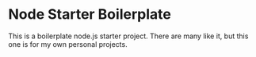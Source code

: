 # Node Starter Boilerplate

This is a boilerplate node.js starter project. There are many like it, but this one is for my own personal projects.

